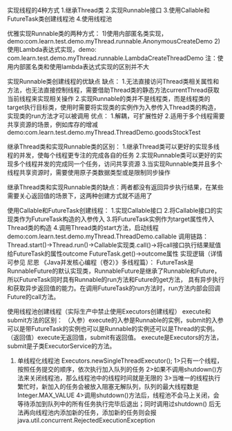 实现线程的4种方式 
1.继承Thread类 
2.实现Runnable接口 
3.使用Callable和FutureTask类创建线程池 
4.使用线程池

优雅实现Runnable类的两种方式： 
1)使用内部匿名类实现，demo:com.learn.test.demo.myThread.runnable.AnonymousCreateDemo 
2)使用Lambda表达式实现，demo:
com.learn.test.demo.myThread.runnable.LambdaCreateThreadDemo 
注：使用内部匿名类和使用lambda表达式实现的区别并不大

实现Runnable类创建线程的优缺点 缺点： 
1.无法直接访问Thread类相关属性和方法，也无法直接控制线程，需要借助Thread类的静态方法currentThread获取当前线程来实现相关操作
2.实现Runnable的类并不是线程类，而是线程类的target执行目标类，使用时需要将实现类的实例作为入参传入Thread类的构造，实现类的run方法才可以被调用 优点： 1.解耦，可扩展性好
2.适用于多个线程需要共享资源的场景，例如库存的增减 demo:com.learn.test.demo.myThread.ThreadDemo.goodsStockTest

继承Thread类和实现Runnable类的区别： 
1.继承Thread类可以更好的实现多线程的并发，使每个线程更专注的完成各自的任务 
2.实现Runnable类可以更好的实现多个线程并发的完成同一个任务，访问共享资源
3.当实现Runnable类并且多个线程共享资源时，需要使用原子类数据类型或是限制同步操作

继承Thread类和实现Runnable类的缺点：两者都没有返回异步执行结果，在某些需要关心返回值的场景下，这两种创建方式就不适用了

使用Callable和FutureTask创建线程： 
1.实现Callable接口 
2.将Callable接口的实现类作为FutureTask构造的入参传入
3.将FutureTask实例作为target属性传入Thread类的构造
4.调用Thread类的start方法，启动线程 demo:com.learn.test.demo.myThread.ThreadDemo.callable 
调用链路： 
Thread.start()->Thread.run()->Callable实现类.call()->将call接口执行结果赋值给FutureTask的属性outcome FutureTask.get()->outcome属性 
实现逻辑（详情可参见 尼恩 《Java并发核心编程（卷2）》多线程篇）：
FutureTask是RunnableFuture的默认实现类，RunnableFuture是继承了Runnable和Future，所以FutureTask同时具有Runnable的run方法和Future的get方法，
具有异步执行和获取异步返回值的能力。在调用FutureTask的run方法时，run方法内部会回调Future的call方法。

使用线程池创建线程（实际生产中禁止使用Executors创建线程） 
execute和submit方法的区别：
（入参）execute的入参是Runnable的实例，submit的入参可以是带FutureTask的实例也可以是Runnable的实例还可以是Thread的实例。 
（返回值）execute无返回值，submit有返回值。
execute是Executors的方法，submit是子类ExecutorService的方法。

1. 单线程化线程池 Executors.newSingleThreadExecutor();
   1>只有一个线程，按照任务提交的顺序，依次执行加入队列的任务
   2>如果不调用shutdown()方法来关闭线程池，那么线程池中的线程时间就是无限的
   3>当唯一的线程执行繁忙时，新加入的任务会被放入阻塞无解队列，队列的最大线程数是Integer.MAX_VALUE
   4>调用shutdown()方法后，线程池不会马上关闭，会等待添加到队列中的所有任务执行完毕后退出；同时调用过shutdown()
   后无法再向线程池内添加新的任务，添加新的任务则会报java.util.concurrent.RejectedExecutionException
